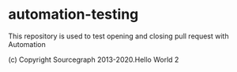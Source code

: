 # automation-testing
This repository is used to test opening and closing pull request with Automation

(c) Copyright Sourcegraph 2013-2020.Hello World 2
